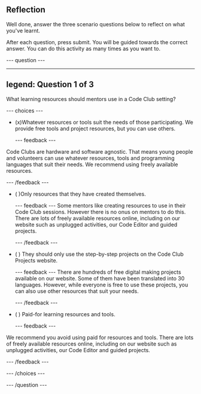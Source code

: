## Reflection

Well done, answer the three scenario questions below to reflect on what you've learnt.

After each question, press submit. You will be guided towards the correct answer. You can do this activity as many times as you want to.

--- question ---

---
legend: Question 1 of 3
---

What learning resources should mentors use in a Code Club setting?

--- choices ---


- (x)Whatever resources or tools suit the needs of those participating. We provide free tools and project resources, but you can use others.

  --- feedback ---

Code Clubs are hardware and software agnostic. That means young people and volunteers can use whatever resources, tools and programming languages that suit their needs. We recommend using freely available resources.

  --- /feedback ---

- ( )Only resources that they have created themselves.

  --- feedback ---
Some mentors like creating resources to use in their Code Club sessions. However there is no onus on mentors to do this. There are lots of freely available resources online, including on our website such as unplugged activities, our Code Editor and guided projects.  

  --- /feedback ---

- ( ) They should only use the step-by-step projects on the Code Club Projects website.

  --- feedback ---
There are hundreds of free digital making projects available on our website. Some of them have been translated into 30 languages. However, while everyone is free to use these projects, you can also use other resources that suit your needs.


  --- /feedback ---

- ( ) Paid-for learning resources and tools.


  --- feedback ---

We recommend you avoid using paid for resources and tools. There are lots of freely available resources online, including on our website such as unplugged activities, our Code Editor and guided projects.  

  --- /feedback ---

--- /choices ---

--- /question ---
